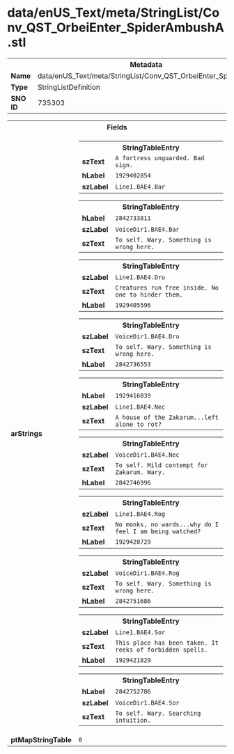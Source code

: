 <h1>data/enUS_Text/meta/StringList/Conv_QST_OrbeiEnter_SpiderAmbushA.stl</h1><table><tr><th colspan="100%">Metadata</th></tr><tr><td><b>Name</b></td><td>data/enUS_Text/meta/StringList/Conv_QST_OrbeiEnter_SpiderAmbushA.stl</td></tr><tr><td><b>Type</b></td><td>StringListDefinition</td></tr><tr><td><b>SNO ID</b></td><td>735303</td></tr></table>

<table><tr><th colspan="100%">Fields</th></tr><tr><td><b>arStrings</b></td><td><table><tr><th colspan="100%">StringTableEntry</th></tr><tr><td><b>szText</b></td><td><code>A fortress unguarded. Bad sign.</code></td></tr><tr><td><b>hLabel</b></td><td><code>1929402854</code></td></tr><tr><td><b>szLabel</b></td><td><code>Line1.BAE4.Bar</code></td></tr></table>


<table><tr><th colspan="100%">StringTableEntry</th></tr><tr><td><b>hLabel</b></td><td><code>2842733811</code></td></tr><tr><td><b>szLabel</b></td><td><code>VoiceDir1.BAE4.Bar</code></td></tr><tr><td><b>szText</b></td><td><code>To self. Wary. Something is wrong here.</code></td></tr></table>


<table><tr><th colspan="100%">StringTableEntry</th></tr><tr><td><b>szLabel</b></td><td><code>Line1.BAE4.Dru</code></td></tr><tr><td><b>szText</b></td><td><code>Creatures run free inside. No one to hinder them.</code></td></tr><tr><td><b>hLabel</b></td><td><code>1929405596</code></td></tr></table>


<table><tr><th colspan="100%">StringTableEntry</th></tr><tr><td><b>szLabel</b></td><td><code>VoiceDir1.BAE4.Dru</code></td></tr><tr><td><b>szText</b></td><td><code>To self. Wary. Something is wrong here.</code></td></tr><tr><td><b>hLabel</b></td><td><code>2842736553</code></td></tr></table>


<table><tr><th colspan="100%">StringTableEntry</th></tr><tr><td><b>hLabel</b></td><td><code>1929416039</code></td></tr><tr><td><b>szLabel</b></td><td><code>Line1.BAE4.Nec</code></td></tr><tr><td><b>szText</b></td><td><code>A house of the Zakarum...left alone to rot?</code></td></tr></table>


<table><tr><th colspan="100%">StringTableEntry</th></tr><tr><td><b>szLabel</b></td><td><code>VoiceDir1.BAE4.Nec</code></td></tr><tr><td><b>szText</b></td><td><code>To self. Mild contempt for Zakarum. Wary.</code></td></tr><tr><td><b>hLabel</b></td><td><code>2842746996</code></td></tr></table>


<table><tr><th colspan="100%">StringTableEntry</th></tr><tr><td><b>szLabel</b></td><td><code>Line1.BAE4.Rog</code></td></tr><tr><td><b>szText</b></td><td><code>No monks, no wards...why do I feel I am being watched?</code></td></tr><tr><td><b>hLabel</b></td><td><code>1929420729</code></td></tr></table>


<table><tr><th colspan="100%">StringTableEntry</th></tr><tr><td><b>szLabel</b></td><td><code>VoiceDir1.BAE4.Rog</code></td></tr><tr><td><b>szText</b></td><td><code>To self. Wary. Something is wrong here.</code></td></tr><tr><td><b>hLabel</b></td><td><code>2842751686</code></td></tr></table>


<table><tr><th colspan="100%">StringTableEntry</th></tr><tr><td><b>szLabel</b></td><td><code>Line1.BAE4.Sor</code></td></tr><tr><td><b>szText</b></td><td><code>This place has been taken. It reeks of forbidden spells.</code></td></tr><tr><td><b>hLabel</b></td><td><code>1929421829</code></td></tr></table>


<table><tr><th colspan="100%">StringTableEntry</th></tr><tr><td><b>hLabel</b></td><td><code>2842752786</code></td></tr><tr><td><b>szLabel</b></td><td><code>VoiceDir1.BAE4.Sor</code></td></tr><tr><td><b>szText</b></td><td><code>To self. Wary. Searching intuition. </code></td></tr></table>


</td></tr><tr><td><b>ptMapStringTable</b></td><td><code>0</code></td></tr></table>

